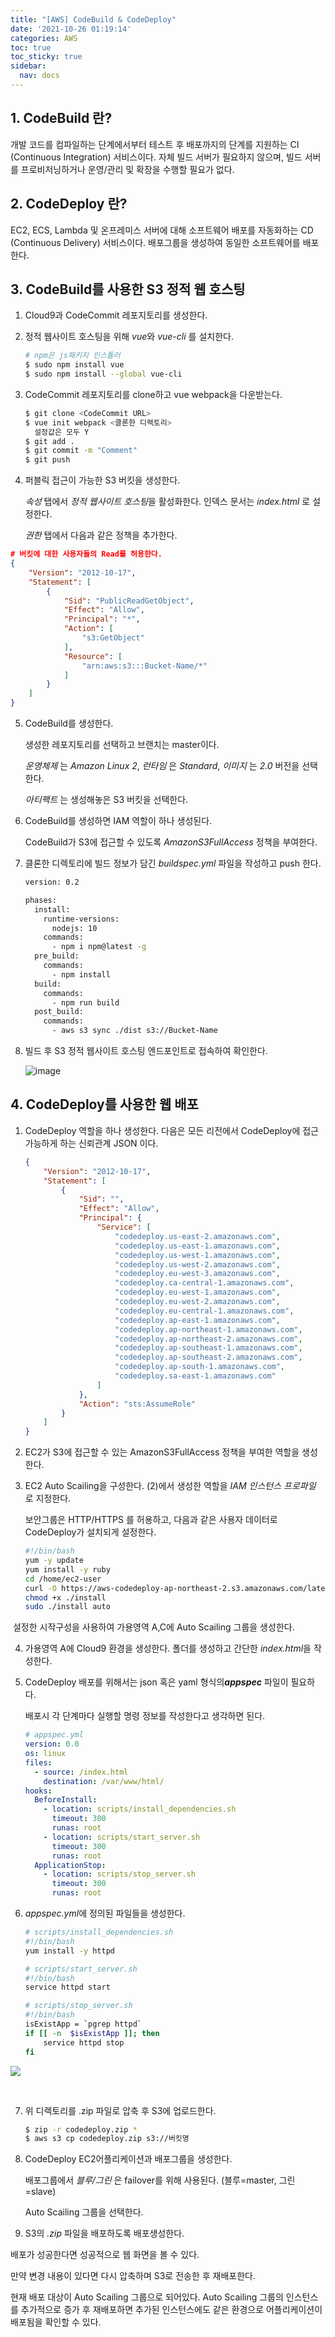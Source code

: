 ```yaml
---
title: "[AWS] CodeBuild & CodeDeploy"
date: '2021-10-26 01:19:14'
categories: AWS
toc: true
toc_sticky: true
sidebar:
  nav: docs
---
```

## 1. CodeBuild 란?

개발 코드를 컴파일하는 단계에서부터 테스트 후 배포까지의 단계를 지원하는 CI (Continuous Integration) 서비스이다. 자체 빌드 서버가 필요하지 않으며, 빌드 서버를 프로비저닝하거나 운영/관리 및 확장을 수행할 필요가 없다.



## 2. CodeDeploy 란?

EC2, ECS, Lambda 및 온프레미스 서버에 대해 소프트웨어 배포를 자동화하는 CD (Continuous Delivery) 서비스이다. 배포그룹을 생성하여 동일한 소프트웨어를 배포한다.



## 3. CodeBuild를 사용한 S3 정적 웹 호스팅

1. Cloud9과 CodeCommit 레포지토리를 생성한다.



2. 정적 웹사이트 호스팅을 위해 *vue*와 *vue-cli* 를 설치한다.

   ```bash
   # npm은 js패키지 인스톨러
   $ sudo npm install vue
   $ sudo npm install --global vue-cli
   ```



3. CodeCommit 레포지토리를 clone하고 vue webpack을 다운받는다.

   ```bash
   $ git clone <CodeCommit URL>
   $ vue init webpack <클론한 디렉토리>
     설정값은 모두 Y
   $ git add .
   $ git commit -m "Comment"
   $ git push
   ```



4. 퍼블릭 접근이 가능한 S3 버킷을 생성한다. 

   *속성*  탭에서 *정적 웹사이트 호스팅*을 활성화한다.  인덱스 문서는 *index.html* 로 설정한다.

   *권한* 탭에서 다음과 같은 정책을 추가한다.

```json
# 버킷에 대한 사용자들의 Read를 허용한다.
{
    "Version": "2012-10-17",
    "Statement": [
        {
            "Sid": "PublicReadGetObject",
            "Effect": "Allow",
            "Principal": "*",
            "Action": [
                "s3:GetObject"
            ],
            "Resource": [
                "arn:aws:s3:::Bucket-Name/*"
            ]
        }
    ]
}
```



5. CodeBuild를 생성한다.

   생성한 레포지토리를 선택하고 브랜치는 master이다.

   *운영체제* 는 *Amazon Linux 2*, *런타임* 은 *Standard*, *이미지* 는 *2.0* 버전을 선택한다.

   *아티팩트* 는 생성해놓은 S3 버킷을 선택한다.



6. CodeBuild를 생성하면 IAM 역할이 하나 생성된다. 

   CodeBuild가 S3에 접근할 수 있도록 *AmazonS3FullAccess* 정책을 부여한다.



7. 클론한 디렉토리에 빌드 정보가 담긴 *buildspec.yml* 파일을 작성하고 push 한다.

   ```bash
   version: 0.2
   
   phases:
     install:
       runtime-versions:
         nodejs: 10
       commands:
         - npm i npm@latest -g
     pre_build:
       commands:
         - npm install
     build:
       commands:
         - npm run build
     post_build:
       commands:
         - aws s3 sync ./dist s3://Bucket-Name
   ```



8. 빌드 후 S3 정적 웹사이트 호스팅 엔드포인트로 접속하여 확인한다.

   <img src="https://user-images.githubusercontent.com/60495897/138732196-532af77e-a9da-43bd-97ad-68af71daf0ab.png" alt="image"  />



## 4. CodeDeploy를 사용한 웹 배포



1. CodeDeploy 역할을 하나 생성한다. 다음은 모든 리전에서 CodeDeploy에 접근 가능하게 하는 신뢰관계 JSON 이다.

   ```json
   {
       "Version": "2012-10-17",
       "Statement": [
           {
               "Sid": "",
               "Effect": "Allow",
               "Principal": {
                   "Service": [
                       "codedeploy.us-east-2.amazonaws.com",
                       "codedeploy.us-east-1.amazonaws.com",
                       "codedeploy.us-west-1.amazonaws.com",
                       "codedeploy.us-west-2.amazonaws.com",
                       "codedeploy.eu-west-3.amazonaws.com",
                       "codedeploy.ca-central-1.amazonaws.com",
                       "codedeploy.eu-west-1.amazonaws.com",
                       "codedeploy.eu-west-2.amazonaws.com",
                       "codedeploy.eu-central-1.amazonaws.com",
                       "codedeploy.ap-east-1.amazonaws.com",
                       "codedeploy.ap-northeast-1.amazonaws.com",
                       "codedeploy.ap-northeast-2.amazonaws.com",
                       "codedeploy.ap-southeast-1.amazonaws.com",
                       "codedeploy.ap-southeast-2.amazonaws.com",
                       "codedeploy.ap-south-1.amazonaws.com",
                       "codedeploy.sa-east-1.amazonaws.com"
                   ]
               },
               "Action": "sts:AssumeRole"
           }
       ]
   }
   ```

    

2. EC2가 S3에 접근할 수 있는 AmazonS3FullAccess 정책을 부여한 역할을 생성한다. 



3. EC2 Auto Scailing을 구성한다. (2)에서 생성한 역할을 *IAM 인스턴스 프로파일* 로 지정한다.

   보안그룹은 HTTP/HTTPS 를 허용하고, 다음과 같은 사용자 데이터로 CodeDeploy가 설치되게 설정한다.

   ```bash
   #!/bin/bash
   yum -y update
   yum install -y ruby
   cd /home/ec2-user
   curl -O https://aws-codedeploy-ap-northeast-2.s3.amazonaws.com/latest/install
   chmod +x ./install
   sudo ./install auto
   ```



​		설정한 시작구성을 사용하여 가용영역 A,C에 Auto Scailing 그룹을 생성한다.



4. 가용영역 A에 Cloud9 환경을 생성한다. 폴더를 생성하고 간단한 *index.html*을 작성한다. 



5. CodeDeploy 배포를 위해서는 json 혹은 yaml 형식의***appspec*** 파일이 필요하다. 

   배포시 각 단계마다 실행할 명령 정보를 작성한다고 생각하면 된다.

   ```yaml
   # appspec.yml
   version: 0.0
   os: linux
   files:
     - source: /index.html
       destination: /var/www/html/
   hooks:
     BeforeInstall:
       - location: scripts/install_dependencies.sh
         timeout: 300
         runas: root
       - location: scripts/start_server.sh
         timeout: 300
         runas: root
     ApplicationStop:
       - location: scripts/stop_server.sh
         timeout: 300
         runas: root
   ```



6. *appspec.yml*에 정의된 파일들을 생성한다.

   ```bash
   # scripts/install_dependencies.sh
   #!/bin/bash
   yum install -y httpd
   
   # scripts/start_server.sh
   #!/bin/bash
   service httpd start
   
   # scripts/stop_server.sh
   #!/bin/bash
   isExistApp = `pgrep httpd`
   if [[ -n  $isExistApp ]]; then
       service httpd stop        
   fi
   ```

<img src= 'https://user-images.githubusercontent.com/60495897/139246891-087ad53c-29a2-40c2-945b-96d0bbcddf19.png' align=center>

​		

7. 위 디렉토리를 .zip 파일로 압축 후 S3에 업로드한다.

   ```bash
   $ zip -r codedeploy.zip *
   $ aws s3 cp codedeploy.zip s3://버킷명
   ```

   

8. CodeDeploy EC2어플리케이션과 배포그룹을 생성한다. 

   배포그룹에서 *블루/그린* 은 failover를 위해 사용된다. (블루=master, 그린=slave)

   Auto Scailing 그룹을 선택한다.



9. S3의 *.zip* 파일을 배포하도록 배포생성한다. 



배포가 성공한다면 성공적으로 웹 화면을 볼 수 있다. 

만약 변경 내용이 있다면 다시 압축하며 S3로 전송한 후 재배포한다.



현재 배포 대상이 Auto Scailing 그룹으로 되어있다. Auto Scailing 그룹의 인스턴스를 추가적으로 증가 후 재배포하면 추가된 인스턴스에도 같은 환경으로 어플리케이션이 배포됨을 확인할 수 있다.